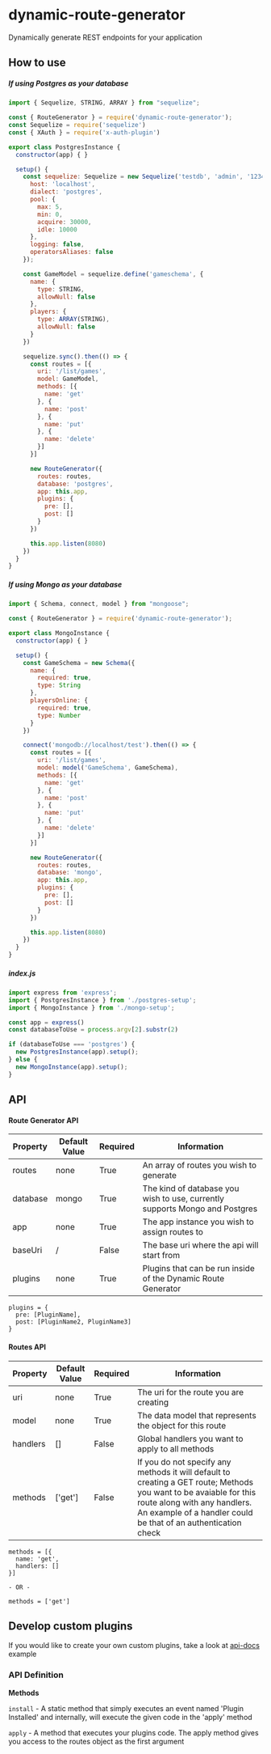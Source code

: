  # dynamic-route-generator
Dynamically generate REST endpoints for your application

## How to use

##### If using Postgres as your database

``` javascript
import { Sequelize, STRING, ARRAY } from "sequelize";

const { RouteGenerator } = require('dynamic-route-generator');
const Sequelize = require('sequelize')
const { XAuth } = require('x-auth-plugin')

export class PostgresInstance {
  constructor(app) { }

  setup() {
    const sequelize: Sequelize = new Sequelize('testdb', 'admin', '1234', {
      host: 'localhost',
      dialect: 'postgres',
      pool: {
        max: 5,
        min: 0,
        acquire: 30000,
        idle: 10000
      },
      logging: false,
      operatorsAliases: false
    });

    const GameModel = sequelize.define('gameschema', {
      name: {
        type: STRING,
        allowNull: false
      },
      players: {
        type: ARRAY(STRING),
        allowNull: false
      }
    })

    sequelize.sync().then(() => {
      const routes = [{
        uri: '/list/games',
        model: GameModel,
        methods: [{
          name: 'get'
        }, {
          name: 'post'
        }, {
          name: 'put'
        }, {
          name: 'delete'
        }]
      }]

      new RouteGenerator({
        routes: routes,
        database: 'postgres',
        app: this.app,
        plugins: {
          pre: [],
          post: []
        }
      })

      this.app.listen(8080)
    })
  }
}

```

##### If using Mongo as your database

``` javascript
import { Schema, connect, model } from "mongoose";

const { RouteGenerator } = require('dynamic-route-generator');

export class MongoInstance {
  constructor(app) { }

  setup() {
    const GameSchema = new Schema({
      name: {
        required: true,
        type: String
      },
      playersOnline: {
        required: true,
        type: Number
      }
    })

    connect('mongodb://localhost/test').then(() => {
      const routes = [{
        uri: '/list/games',
        model: model('GameSchema', GameSchema),
        methods: [{
          name: 'get'
        }, {
          name: 'post'
        }, {
          name: 'put'
        }, {
          name: 'delete'
        }]
      }]

      new RouteGenerator({
        routes: routes,
        database: 'mongo',
        app: this.app,
        plugins: {
          pre: [],
          post: []
        }
      })

      this.app.listen(8080)
    })
  }
}

```

##### index.js

``` javascript
import express from 'express';
import { PostgresInstance } from './postgres-setup';
import { MongoInstance } from './mongo-setup';

const app = express()
const databaseToUse = process.argv[2].substr(2)

if (databaseToUse === 'postgres') {
  new PostgresInstance(app).setup();
} else {
  new MongoInstance(app).setup();
}

```

## API

#### Route Generator API

| Property      | Default Value         | Required | Information                                                                 |
| ------------- |---------------------- | -------- | --------------------------------------------------------------------------- |
| routes        | none                  | True | An array of routes you wish to generate                                         |
| database      | mongo                 | True | The kind of database you wish to use, currently supports Mongo and Postgres     |
| app           | none                  | True | The app instance you wish to assign routes to                                   |
| baseUri       | /                     | False | The base uri where the api will start from                                     |
| plugins       | none                  | True | Plugins that can be run inside of the Dynamic Route Generator                   |

```
plugins = {
  pre: [PluginName],
  post: [PluginName2, PluginName3]
}
```


#### Routes API

| Property      | Default Value        | Required | Information                                                                  |
| ------------- |---------------- | -------- | --------------------------------------------------------------------------------- |
| uri           | none            | True |The uri for the route you are creating                                                 |
| model         | none            | True | The data model that represents the object for this route                              |
| handlers      | []              | False | Global handlers you want to apply to all methods                                     |
| methods       | ['get']         | False | If you do not specify any methods it will default to creating a GET route; Methods you want to be avaiable for this route along with any handlers. An example of a handler could be that of an authentication check |

```
methods = [{
  name: 'get',
  handlers: []
}]

- OR -

methods = ['get']
```

## Develop custom plugins

If you would like to create your own custom plugins, take a look at [api-docs](https://github.com/Jackthomsonn/dynamic-api-docs) example

### API Definition

**Methods**

`install` - A static method that simply executes an event named 'Plugin Installed' and internally, will execute the given code in the 'apply' method

`apply` - A method that executes your plugins code. The apply method gives you access to the routes object as the first argument
